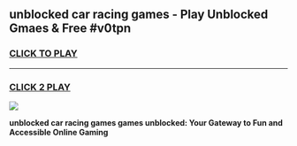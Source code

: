 
## unblocked car racing games - Play Unblocked Gmaes & Free #v0tpn
<h3>
<a href="https://news.freeplayer.one?title=unblocked_car_racing_games&ref=03M">CLICK TO PLAY</a></h3>
<hr>

<h3>
<a href="https://news.freeplayer.one?title=unblocked_car_racing_games&ref=03M">CLICK 2 PLAY</a>
  
</h3>

<a href="https://news.freeplayer.one?title=unblocked_car_racing_games&ref=03M"><img src="https://clearcache.store/games.png"></a>


**unblocked car racing games games unblocked: Your Gateway to Fun and Accessible Online Gaming**
